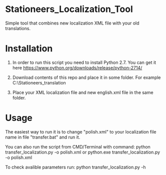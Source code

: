 # Stationeers_Localization_Tool
Simple tool that combines new localization XML file with your old translations.

# Installation
1. In order to run this script you need to install Python 2.7. You can get it here https://www.python.org/downloads/release/python-2714/

2. Download contents of this repo and place it in some folder. For example C:\Stationeers_translation

3. Place your XML localization file and new english.xml file in the same folder.

# Usage

The easiest way to run it is to change "polish.xml" to your localization file name in file "transfer.bat" and run it.

You can also run the script from CMD/Terminal with command:
python transfer_localization.py -o polish.xml
or
python.exe transfer_localization.py -o polish.xml

To check avalible parameters run:
python transfer_localization.py -h
